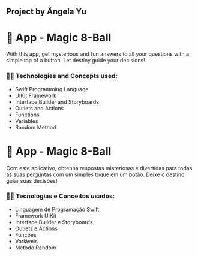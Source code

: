 ## Project by Ângela Yu

# 🎱 App - Magic 8-Ball

With this app, get mysterious and fun answers to all your questions with a simple tap of a button. Let destiny guide your decisions!

### 👩‍💻 Technologies and Concepts used: 

- Swift Programming Language
- UIKit Framework
- Interface Builder and Storyboards
- Outlets and Actions
- Functions
- Variables
- Random Method

# 🎱 App - Magic 8-Ball

Com este aplicativo, obtenha respostas misteriosas e divertidas para todas as suas perguntas com um simples toque em um botão. Deixe o destino guiar suas decisões!

### 👩‍💻 Tecnologias e Conceitos usados: 

- Linguagem de Programação Swift
- Framework UIKit
- Interface Builder e Storyboards
- Outlets e Actions
- Funções
- Variáveis
- Método Random


